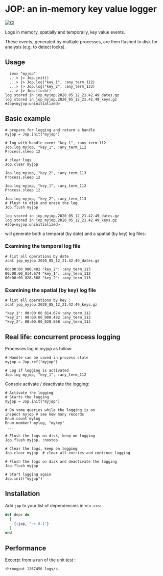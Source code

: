 # JOP: an in-memory key value logger
[![CI](https://github.com/bougueil/jop/actions/workflows/ci.yml/badge.svg)](https://github.com/bougueil/jop/actions/workflows/ci.yml)

<!-- MDOC !-->
Logs in memory, spatially and temporally, key value events.

These events, generated by multiple processes, are then flushed to disk for analysis (e.g. to detect locks).
## Usage
```
  iex> "myjop"
  ...> |> Jop.init()
  ...> |> Jop.log("key_1", :any_term_112)
  ...> |> Jop.log("key_2", :any_term_133)
  ...> |> Jop.flush()
log stored in jop_myjop.2020_05_12_21.42.49_dates.gz
log stored in jop_myjop.2020_05_12_21.42.49_keys.gz
#Jop<myjop:uninitialized>
```

## Basic example
```
# prepare for logging and return a handle
myjop = Jop.init("myjop")

# log with handle event "key_1", :any_term_112
Jop.log myjop, "key_1", :any_term_112
Process.sleep 12

# clear logs
Jop.clear myjop

Jop.log myjop, "key_2", :any_term_113
Process.sleep 12

Jop.log myjop, "key_1", :any_term_112
Process.sleep 12

Jop.log myjop, "key_2", :any_term_113
# flush to disk and erase the log
Jop.flush myjop

log stored in jop_myjop.2020_05_12_21.42.49_dates.gz
log stored in jop_myjop.2020_05_12_21.42.49_keys.gz
#Jop<myjop:uninitialized>
```
will generate both a temporal (by date) and a spatial (by key) log files:

### Examining the temporal log file
```
# list all operations by date
zcat jop_myjop.2020_05_12_21.42.49_dates.gz

00:00:00_000.482 "key_2": :any_term_113
00:00:00_014.674 "key_1": :any_term_112
00:00:00_028.568 "key_2": :any_term_113

```

### Examining the spatial (by key) log file
```
# list all operations by key :
zcat jop_myjop.2020_05_12_21.42.49_keys.gz

"key_1": 00:00:00_014.674 :any_term_112
"key_2": 00:00:00_000.482 :any_term_113
"key_2": 00:00:00_028.568 :any_term_113
```
## Real life: concurrent process logging
Processes log in myjop as follow:
```
# Handle can be saved in process state
myjop = Jop.ref("myjop")

# Log if logging is activated
Jop.log myjop, "key_1", :any_term_112
```
Console activate / deactivate the logging:
```
# Activate the logging
# Starts the logging
myjop = Jop.init("myjop")

# Do some queries while the logging is on
inspect myjop # see how many records
Enum.count mylog
Enum.member? mylog, "mykey"
 ...

# Flush the logs on disk, keep on logging
Jop.flush myjop, :nostop

# Clear the logs, keep on logging
Jop.clear myjop  # clear all entries and continue logging

# Flush the logs on disk and deactivate the logging
Jop.flush myjop

# Start logging again
Jop.init("myjop")
```
<!-- MDOC !-->
## Installation

Add `jop` to your list of dependencies in `mix.exs`:

```elixir
def deps do
  [
    {:jop, "~> 0.1"}
  ]
end
```

## Performance
Excerpt from a run of the unit test :
```
througput 1267456 logs/s.
```
